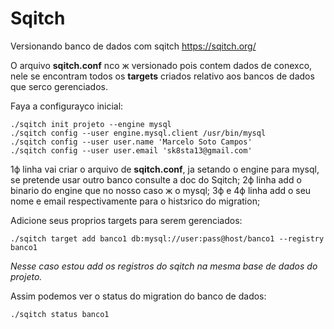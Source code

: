 # Sqitch

Versionando banco de dados com sqitch https://sqitch.org/

O arquivo **sqitch.conf** nсo ж versionado pois contem dados de conexсo, nele se encontram todos os **targets** criados relativo aos bancos de dados que serсo gerenciados.

Faуa a configuraусo inicial:
```
./sqitch init projeto --engine mysql
./sqitch config --user engine.mysql.client /usr/bin/mysql
./sqitch config --user user.name 'Marcelo Soto Campos'
./sqitch config --user user.email 'sk8sta13@gmail.com'
```
1ф linha vai criar o arquivo de **sqitch.conf**, ja setando o engine para mysql, se pretende usar outro banco consulte a doc do Sqitch;
2ф linha add o binario do engine que no nosso caso ж o mysql;
3ф e 4ф linha add o seu nome e email respectivamente para o histзrico do migration;

Adicione seus proprios targets para serem gerenciados:
```
./sqitch target add banco1 db:mysql://user:pass@host/banco1 --registry banco1
```
*Nesse caso estou add os registros do sqitch na mesma base de dados do projeto.*

Assim podemos ver o status do migration do banco de dados:
```
./sqitch status banco1
```
